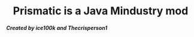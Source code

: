<h1 align="center">Prismatic is a Java Mindustry mod</h1>


<h5>Created by ice100k and Thecrisperson1</h5>
